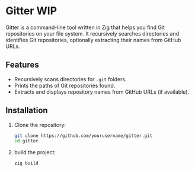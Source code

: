 # Gitter  WIP

Gitter is a command-line tool written in Zig that helps you find Git repositories on your file system. It recursively searches directories and identifies Git repositories, optionally extracting their names from GitHub URLs.


## Features

- Recursively scans directories for `.git` folders.
- Prints the paths of Git repositories found.
- Extracts and displays repository names from GitHub URLs (if available).

## Installation

1. Clone the repository:
   ```bash
   git clone https://github.com/yourusername/gitter.git
   cd gitter
   ```
2. build the project:
   ```bash
   zig build
   ```
